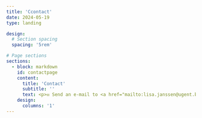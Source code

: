 ```yaml
---
title: 'Ccontact'
date: 2024-05-19
type: landing

design:
  # Section spacing
  spacing: '5rem'

# Page sections
sections: 
  - block: markdown
    id: contactpage
    content:
      title: 'Contact'
      subtitle: ''
      text: <p>✉ Send an e-mail to <a href="mailto:lisa.janssen@ugent.be">lisa.janssen@ugent.be</a>!<br> 📍 Sint-Pietersnieuwstraat 41 – Technicum 1, 9000 Gent, Belgium</p>
    design:
      columns: '1'     
---
```

